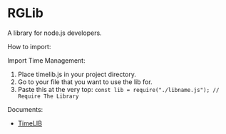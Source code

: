 # RGLib
A library for node.js developers.

How to import:

Import Time Management:

1. Place timelib.js in your project directory.
2. Go to your file that you want to use the lib for.
3. Paste this at the very top: ```const lib = require("./libname.js"); // Require The Library```

Documents:

* [TimeLIB](http://github.com)
